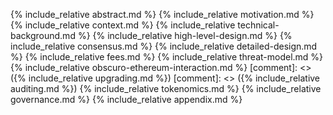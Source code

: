 {% include_relative abstract.md %}
{% include_relative motivation.md %}
{% include_relative context.md %}
{% include_relative technical-background.md %}
{% include_relative high-level-design.md %}
{% include_relative consensus.md %}
{% include_relative detailed-design.md %}
{% include_relative fees.md %}
{% include_relative threat-model.md %}
{% include_relative obscuro-ethereum-interaction.md %}
[comment]: <> ({% include_relative upgrading.md %})
[comment]: <> ({% include_relative auditing.md %})
{% include_relative tokenomics.md %}
{% include_relative governance.md %}
{% include_relative appendix.md %}
